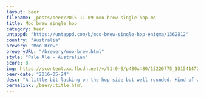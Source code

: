 ```yaml
---
layout: beer
filename: _posts/beer/2016-11-09-moo-brew-single-hop.md
title: Moo brew single hop
category: beer
untappd: "https://untappd.com/b/moo-brew-single-hop-enigma/1362812"
country: "Australia"
brewery: "Moo Brew"
breweryURL: "/brewery/moo-brew.html"
style: "Pale Ale - Australian"
score: 8
img: https://scontent.xx.fbcdn.net/v/t1.0-0/p480x480/13226775_10154147278083745_8353755751636156502_n.jpg?oh=f3dc575d58a7f009cc6a26177b6a1e96&oe=5A0F19D6
beer-date: "2016-05-24"
desc: "A little bit lacking on the hop side but well rounded. Kind of want to know what hop and malt they use"
permalink: /beer/:title.html
---
```

